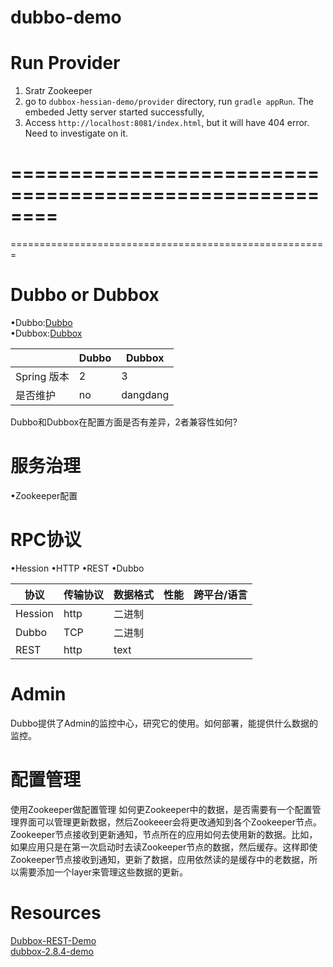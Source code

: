 # dubbo-demo


# Run Provider    
1. Sratr Zookeeper
2. go to `dubbox-hessian-demo/provider` directory, run `gradle appRun`. The embeded Jetty server started successfully, 
3. Access `http://localhost:8081/index.html`, but it will have 404 error. Need to investigate on it.


========================================================
========================================================
=======================================================
# Dubbo or Dubbox
•Dubbo:[Dubbo](http://dubbo.io/)               
•Dubbox:[Dubbox](https://github.com/dangdangdotcom/dubbox)

|              |       Dubbo       |       Dubbox      |
| ------------ | ----------------- | ----------------- |
| Spring 版本  | 2                 | 3                 |
| 是否维护     | no                | dangdang          |

Dubbo和Dubbox在配置方面是否有差异，2者兼容性如何?

# 服务治理
•Zookeeper配置

# RPC协议
•Hession
•HTTP
•REST
•Dubbo

|      协议      |   传输协议         |       数据格式      |      性能       |       跨平台/语言       |
| -------------- | ------------------ | ------------------- | --------------- | ----------------------- |
| Hession        | http               | 二进制              |                 |                         |
| Dubbo          | TCP                | 二进制              |                 |                         |
| REST           | http               | text                |                 |                         |

# Admin

Dubbo提供了Admin的监控中心，研究它的使用。如何部署，能提供什么数据的监控。

# 配置管理

使用Zookeeper做配置管理
如何更Zookeeper中的数据，是否需要有一个配置管理界面可以管理更新数据，然后Zookeeer会将更改通知到各个Zookeeper节点。
Zookeeper节点接收到更新通知，节点所在的应用如何去使用新的数据。比如，如果应用只是在第一次启动时去读Zookeeper节点的数据，然后缓存。这样即使Zookeeper节点接收到通知，更新了数据，应用依然读的是缓存中的老数据，所以需要添加一个layer来管理这些数据的更新。 

# Resources      
[Dubbox-REST-Demo](http://dangdangdotcom.github.io/dubbox/rest.html)         
[dubbox-2.8.4-demo ](https://github.com/sxyx2008/dubbo-example)
